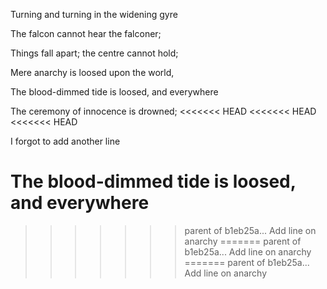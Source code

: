 Turning and turning in the widening gyre

The falcon cannot hear the falconer;

Things fall apart; the centre cannot hold;

Mere anarchy is loosed upon the world,

The blood-dimmed tide is loosed, and everywhere

The ceremony of innocence is drowned;
<<<<<<< HEAD
<<<<<<< HEAD
<<<<<<< HEAD

I forgot to add another line

The blood-dimmed tide is loosed, and everywhere
=======
>>>>>>> parent of b1eb25a... Add line on anarchy
=======
>>>>>>> parent of b1eb25a... Add line on anarchy
=======
>>>>>>> parent of b1eb25a... Add line on anarchy
